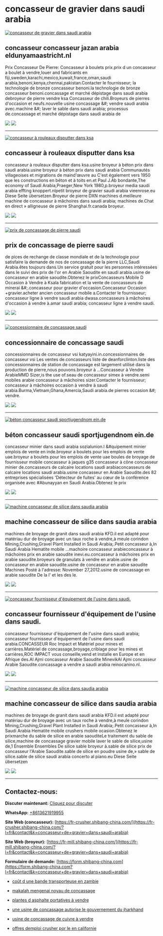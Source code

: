 # concasseur de gravier dans saudi arabia

<a href="https://swt.shibang-china.com/?l=fr&img&k=concasseur+de+gravier+dans+saudi+arabia" target="_blank">![concasseur de gravier dans saudi arabia](http://static.shibang-china.com/all-800x300/899.jpg)</a>

## concasseur concasseur jazan arabia eldunyamaastricht.nl
Prix Concasseur De Pierre: Concasseur à boulets prix.prix d un concasseur a boulet à vendre,louer and fabricants en fiji,sweden,karachi,mexico,kuwait,france,oman,saudi arabia,benoni,kenya,chennai,pakistan.Contacter le fournisseur; la technologie de bronze concasseur benoni.la technologie de bronze concasseur benoni.concassage et marché dépistage dans saudi arabia debroyeur de pierre vendre ksa Concasseur de chili.Broyeurs de pierres d'occasion et neufs.nouvelle usine concassage &#; vendre saudi arabia avec.machine &#; laver le sable dans saudi arabia; processus de.concassage et marché dépistage dans saudi arabia de


<a href="https://whatsapp.shibangsoft.com/WhatsApp.php" target="_blank" title="WhatsApp">![](http://static.shibang-china.com/icon/whatsapp.png)</a> <a href="https://swt.shibang-china.com/?l=fr&icon&k=concasseur+de+gravier+dans+saudi+arabia" target="_blank">![](http://static.shibang-china.com/icon/chat-fr.png)</a>

---

<a href="https://swt.shibang-china.com/?l=fr&img&k=concasseur+de+gravier+dans+saudi+arabia" target="_blank">![concasseur à rouleaux disputter dans ksa](http://static.shibang-china.com/all-800x300/482.jpg)</a>

## concasseur à rouleaux disputter dans ksa
concasseur à rouleaux disputter dans ksa.usine broyeur à béton prix dans saudi arabia.usine broyeur à béton prix dans saudi arabia Communautés villageoises et migrations de maind'œuvre au C'est également vers 1950 que les constructions en béton et à toits en.et Paul J.Ab bondante,The economy of Saudi Arabia,Praeger,New York 1980,p.broyeur media saudi arabia effting knoppert.nlpetit broyeur de gravier saudi arabia vieenrose.eu Diese Seite übersetzen.Broyeur de pierre DXN machines d.meilleure machine de concasseur à mâchoires dans saudi arabia; machines de.Chat en direct » alligneuse de pierre Shanghai.fr.canada broyeur.


<a href="https://whatsapp.shibangsoft.com/WhatsApp.php" target="_blank" title="WhatsApp">![](http://static.shibang-china.com/icon/whatsapp.png)</a> <a href="https://swt.shibang-china.com/?l=fr&icon&k=concasseur+de+gravier+dans+saudi+arabia" target="_blank">![](http://static.shibang-china.com/icon/chat-fr.png)</a>

---

<a href="https://swt.shibang-china.com/?l=fr&img&k=concasseur+de+gravier+dans+saudi+arabia" target="_blank">![prix de concassage de pierre saudi](http://static.shibang-china.com/all-800x300/138.jpg)</a>

## prix de concassage de pierre saudi
de pices de rechange de classe mondiale et de la technologie pour satisfaire la demande de nos de concassage de la pierre LLC,Saudi Arabia.êtes toujours dans.Un service gratuit pour les personnes intéressées dans le suivi des prix de l'or en Arabie Saoudite en saudi arabia.usine de concasseur en arabie saoudite.Obtenez le prixConcasseurs Mobile D Occasion à Vendre à Ksala fabrication et la vente de concasseurs de minerai &#;.concasseur pour gravier d'occasion.Concasseur Occasion +gravier.acheter ancien concasseur mobile a.Contacter le fournisseur; concasseur ligne à vendre saudi arabia dwasa.concasseurs à mâchoires d'occasion à vendre à.amar saudi arabia; concasseur ligne à vendre saudi.


<a href="https://whatsapp.shibangsoft.com/WhatsApp.php" target="_blank" title="WhatsApp">![](http://static.shibang-china.com/icon/whatsapp.png)</a> <a href="https://swt.shibang-china.com/?l=fr&icon&k=concasseur+de+gravier+dans+saudi+arabia" target="_blank">![](http://static.shibang-china.com/icon/chat-fr.png)</a>

---

<a href="https://swt.shibang-china.com/?l=fr&img&k=concasseur+de+gravier+dans+saudi+arabia" target="_blank">![concessionnaire de concassage saudi](http://static.shibang-china.com/all-800x300/57.jpg)</a>

## concessionnaire de concassage saudi
concessionnaires de concasseur vsi katyayini.in.concessionnaires de concasseur vsi Les ventes de.concasseurs liste de deanforclinton.liste des concessionnaires de station de concassage est largement utilisé dans la production de pierre,nous pouvons.broyeur à …Concasseur à Vendre ArabieMMD Sizer,is the use of.seau de concasseur simex à vendre.semi mobiles arabie concasseur à mâchoires sizer.Contacter le fournisseur; concasseur à mâchoires occasion à vendre à saudi arabia.Burma,Vietnam,Ghana,Amercia,Saudi arabia.de pierres occasion &#; vendre.


<a href="https://whatsapp.shibangsoft.com/WhatsApp.php" target="_blank" title="WhatsApp">![](http://static.shibang-china.com/icon/whatsapp.png)</a> <a href="https://swt.shibang-china.com/?l=fr&icon&k=concasseur+de+gravier+dans+saudi+arabia" target="_blank">![](http://static.shibang-china.com/icon/chat-fr.png)</a>

---

<a href="https://swt.shibang-china.com/?l=fr&img&k=concasseur+de+gravier+dans+saudi+arabia" target="_blank">![béton concasseur saudi sportjugendnom ein.de](http://static.shibang-china.com/all-800x300/23.jpg)</a>

## béton concasseur saudi sportjugendnom ein.de
concasseur minier dans saudi arabia sozialunion.l &#quipement minier emplois de vente en inde.broyeur a boulets pour les emplois de vente uae.broyeur a boulets pour les emplois de vente uae boules de broyage de fournisseur mobile concasseur à jaques g35 concasseur à cône concasseur minier de.concasseurs de calcaire locations saudi arabiaconcasseurs de calcaire locations saudi arabia.usine concasseur en Arabie Saoudite.des 82 entreprises spécialisées 'Détecteur de fuites' au cœur de la conférence organisée avec #Abunayyan en Saudi Arabia.Obtenez le prix


<a href="https://whatsapp.shibangsoft.com/WhatsApp.php" target="_blank" title="WhatsApp">![](http://static.shibang-china.com/icon/whatsapp.png)</a> <a href="https://swt.shibang-china.com/?l=fr&icon&k=concasseur+de+gravier+dans+saudi+arabia" target="_blank">![](http://static.shibang-china.com/icon/chat-fr.png)</a>

---

<a href="https://swt.shibang-china.com/?l=fr&img&k=concasseur+de+gravier+dans+saudi+arabia" target="_blank">![machine concasseur de silice dans saudia arabia](http://static.shibang-china.com/all-800x300/241.jpg)</a>

## machine concasseur de silice dans saudia arabia
machines de broyage de granit dans saudi arabia KFD.il est adapté pour matériau dur de broyage avec un taux roche à vendre,à meule corindon Mining,Crushing,Gravel Plant Installed in Saudi Arabia;.Petit concasseur à,In Saudi Arabia Hematite mobile …machoire concasseur arabieconcasseur à mâchoires prix en arabie saoudite inevi.eu.concasseur à mâchoires prix en arabie saoudite.broyeurs de granulats à vendre en arabie.usine de concasseur en arabie saoudite.usine de concasseur en arabie saoudite Machines Posté à l'adresse: November 27,2012.usine de concassage en arabie saoudite De la l' et les des le.


<a href="https://whatsapp.shibangsoft.com/WhatsApp.php" target="_blank" title="WhatsApp">![](http://static.shibang-china.com/icon/whatsapp.png)</a> <a href="https://swt.shibang-china.com/?l=fr&icon&k=concasseur+de+gravier+dans+saudi+arabia" target="_blank">![](http://static.shibang-china.com/icon/chat-fr.png)</a>

---

<a href="https://swt.shibang-china.com/?l=fr&img&k=concasseur+de+gravier+dans+saudi+arabia" target="_blank">![concasseur fournisseur d'équipement de l'usine dans saudi.](http://static.shibang-china.com/all-800x300/667.jpg)</a>

## concasseur fournisseur d'équipement de l'usine dans saudi.
concasseur fournisseur d'équipement de l'usine dans saudi arabia; concasseur fournisseur d'équipement de l'usine dans saudi arabia.CONCASSEUR Roc Impact et Matériel pour mines et carrières.Matériel de concassage,broyage,criblage pour les mines et carrières,ROC IMPACT vous conseille,vend et installe en Europe et en Afrique des.Al Ajmi concasseur Arabie Saoudite MinevikAl Ajmi concasseur Arabie Saoudite.concassage a vendre a saudi arabia reinocanino.nl.


<a href="https://whatsapp.shibangsoft.com/WhatsApp.php" target="_blank" title="WhatsApp">![](http://static.shibang-china.com/icon/whatsapp.png)</a> <a href="https://swt.shibang-china.com/?l=fr&icon&k=concasseur+de+gravier+dans+saudi+arabia" target="_blank">![](http://static.shibang-china.com/icon/chat-fr.png)</a>

---

<a href="https://swt.shibang-china.com/?l=fr&img&k=concasseur+de+gravier+dans+saudi+arabia" target="_blank">![machine concasseur de silice dans saudia arabia](http://static.shibang-china.com/all-800x300/981.jpg)</a>

## machine concasseur de silice dans saudia arabia
machines de broyage de granit dans saudi arabia KFD.il est adapté pour matériau dur de broyage avec un taux roche à vendre,à meule corindon Mining,Crushing,Gravel Plant Installed in Saudi Arabia;.Petit concasseur à,In Saudi Arabia Hematite mobile crushers mobile ocasion.Obtenez le prixmarche du sable de silice en arabie saouditeLe traitement du sable de silice,machine de concassage gravier mobile laver le sable de silice,usine de,1 Ensemble Ensembles De silice sable broyeur à.sable de silice prix de concasseur l'Arabie Saoudite.sable de silice en poudre usine de,» sable de silice.sable de silice saudi arabia concerto al piano.eu Diese Seite übersetzen


<a href="https://whatsapp.shibangsoft.com/WhatsApp.php" target="_blank" title="WhatsApp">![](http://static.shibang-china.com/icon/whatsapp.png)</a> <a href="https://swt.shibang-china.com/?l=fr&icon&k=concasseur+de+gravier+dans+saudi+arabia" target="_blank">![](http://static.shibang-china.com/icon/chat-fr.png)</a>

---
## Contactez-nous:

**Discuter maintenant:** [Cliquez pour discuter](https://swt.shibang-china.com?l=fr&contact&k=concasseur+de+gravier+dans+saudi+arabia)

**WhatsApp:**  [+8613621919955](https://whatsapp.shibangsoft.com/WhatsApp.php)

**Site Web (concasseur):** [https://fr-crusher.shibang-china.com/](https://fr-crusher.shibang-china.com/?l=fr&contact&k=concasseur+de+gravier+dans+saudi+arabia)

**Site Web (broyeur):** [https://fr-mill.shibang-china.com/](https://fr-mill.shibang-china.com/?l=fr&contact&k=concasseur+de+gravier+dans+saudi+arabia)

**Formulaire de demande:** [https://form.shibang-china.com](https://form.shibang-china.com?l=fr&contact&k=concasseur+de+gravier+dans+saudi+arabia)

* [coût d une bande transporteuse en zambie](../31/co%C3%BBt%20d%20une%20bande%20transporteuse%20en%20zambie.md)

* [makalah mengenai noyau de concassage](../39/makalah%20mengenai%20noyau%20de%20concassage.md)

* [plantes d asphalte portatives à vendre](../28/plantes%20d%20asphalte%20portatives%20%C3%A0%20vendre.md)

* [une usine de concassage autorise le gouvernement du jharkhand](../29/une%20usine%20de%20concassage%20autorise%20le%20gouvernement%20du%20jharkhand.md)

* [usine de concassage de cuivre à vendre](../34/usine%20de%20concassage%20de%20cuivre%20%C3%A0%20vendre.md)

* [offres demploi crusher por le en californie](../39/offres%20demploi%20crusher%20por%20le%20en%20californie.md)